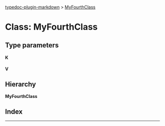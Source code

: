 [typedoc-plugin-markdown](../README.md) > [MyFourthClass](../classes/myfourthclass.md)

# Class: MyFourthClass

## Type parameters
#### K 
#### V 
## Hierarchy

**MyFourthClass**

## Index

---

